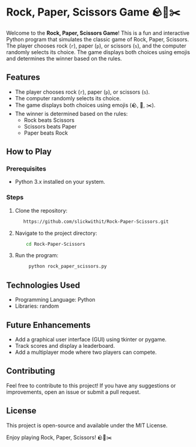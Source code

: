 # Rock, Paper, Scissors Game 🪨📄✂️

Welcome to the **Rock, Paper, Scissors Game**! This is a fun and interactive Python program that simulates the classic game of Rock, Paper, Scissors. The player chooses rock (`r`), paper (`p`), or scissors (`s`), and the computer randomly selects its choice. The game displays both choices using emojis and determines the winner based on the rules.


## **Features**
- The player chooses rock (`r`), paper (`p`), or scissors (`s`).
- The computer randomly selects its choice.
- The game displays both choices using emojis (🪨, 📄, ✂️).
- The winner is determined based on the rules:
  - Rock beats Scissors
  - Scissors beats Paper
  - Paper beats Rock

## **How to Play**

### **Prerequisites**
- Python 3.x installed on your system.

### **Steps**
1. Clone the repository:
   ```bash
      https://github.com/slickwithit/Rock-Paper-Scissors.git

2. Navigate to the project directory:
    ```bash
        cd Rock-Paper-Scissors

3. Run the program:
    ```bash
         python rock_paper_scissors.py

## **Technologies Used**
- Programming Language: Python
- Libraries: random

## **Future Enhancements**
- Add a graphical user interface (GUI) using tkinter or pygame.
- Track scores and display a leaderboard.
- Add a multiplayer mode where two players can compete.

## **Contributing**

Feel free to contribute to this project! If you have any suggestions or improvements, open an issue or submit a pull request.

## **License**

This project is open-source and available under the MIT License.

Enjoy playing Rock, Paper, Scissors! 🪨📄✂️

